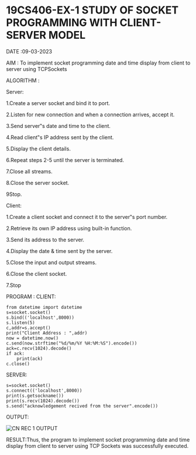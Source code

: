# 19CS406-EX-1 STUDY OF SOCKET PROGRAMMING WITH CLIENT-SERVER MODEL

DATE :09-03-2023

AIM :
To implement socket programming date and time display from client to server using TCPSockets


ALGORITHM :

Server:

1.Create a server socket and bind it to port.

2.Listen for new connection and when a connection arrives, accept it.

3.Send server‟s date and time to the client.

4.Read client‟s IP address sent by the client.

5.Display the client details.

6.Repeat steps 2-5 until the server is terminated.

7.Close all streams.

8.Close the server socket.

9Stop.

Client:

1.Create a client socket and connect it to the server‟s port number.

2.Retrieve its own IP address using built-in function.

3.Send its address to the server.

4.Display the date & time sent by the server.

5.Close the input and output streams.

6.Close the client socket.

7.Stop




PROGRAM :
CLIENT:
```import socket
from datetime import datetime
s=socket.socket()
s.bind(('localhost',8000))
s.listen(5)
c,addr=s.accept()
print("Client Address : ",addr)
now = datetime.now()
c.send(now.strftime("%d/%m/%Y %H:%M:%S").encode())
ack=c.recv(1024).decode()
if ack:
    print(ack)
c.close()
```
SERVER:
```import socket
s=socket.socket()
s.connect(('localhost',8000))
print(s.getsockname())
print(s.recv(1024).decode())
s.send("acknowledgement recived from the server".encode())
```

OUTPUT:


![CN REC 1 OUTPUT](https://github.com/kancharlaNarmadha/19CS406-EX-1/assets/119559316/b38adcb5-b439-4060-adea-cf56ecfb961c)





RESULT:Thus, the program to implement socket programming date and time display from client to server using TCP Sockets was successfully executed.

